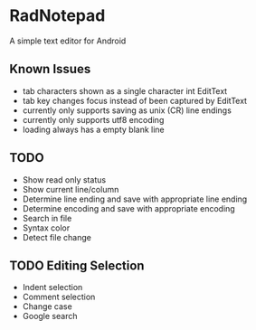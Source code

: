RadNotepad
==========

A simple text editor for Android

Known Issues
------------

- tab characters shown as a single character int EditText
- tab key changes focus instead of been captured by EditText
- currently only supports saving as unix (CR) line endings
- currently only supports utf8 encoding
- loading always has a empty blank line

TODO
----

- Show read only status
- Show current line/column
- Determine line ending and save with appropriate line ending
- Determine encoding and save with appropriate encoding
- Search in file
- Syntax color
- Detect file change

TODO Editing Selection
----------------------

- Indent selection
- Comment selection
- Change case
- Google search
